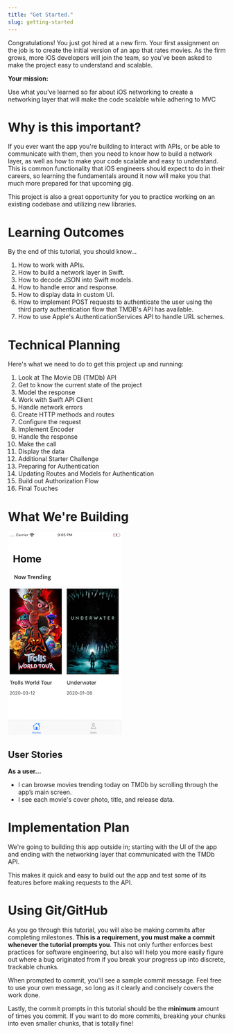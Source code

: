 ```yaml
---
title: "Get Started."
slug: getting-started
---
```


Congratulations! You just got hired at a new firm. Your first assignment on the job is to create the initial version of an app that rates movies. As the firm grows, more iOS developers will join the team, so you've been asked to make the project easy to understand and scalable.

**Your mission:**

Use what you’ve learned so far about iOS networking to create a networking layer that will make the code scalable while adhering to MVC


# Why is this important?

If you ever want the app you're building to interact with APIs, or be able to communicate with them, then you need to know how to build a network layer, as well as how to make your code scalable and easy to understand. This is common functionality that iOS engineers should expect to do in their careers, so learning the fundamentals around it now will make you that much more prepared for that upcoming gig.

This project is also a great opportunity for you to practice working on an existing codebase and utilizing new libraries. 

# Learning Outcomes

By the end of this tutorial, you should know...

1. How to work with APIs.
1. How to build a network layer in Swift.
1. How to decode JSON into Swift models.
1. How to handle error and response.
1. How to display data in custom UI.
1. How to implement POST requests to authenticate the user using the third party authentication flow that TMDB's API has available.
1. How to use Apple's AuthenticationServices API to handle URL schemes.

# Technical Planning

Here's what we need to do to get this project up and running:

1. Look at The Movie DB (TMDb) API
1. Get to know the current state of the project
1. Model the response
1. Work with Swift API Client
1. Handle network errors
1. Create HTTP methods and routes
1. Configure the request
1. Implement Encoder
1. Handle the response
1. Make the call
1. Display the data 
1. Additional Starter Challenge
1. Preparing for Authentication
1. Updating Routes and Models for Authentication
1. Build out Authorization Flow
1. Final Touches

# What We're Building

![Preview final product](assets/00_final_product.png)

## User Stories

**As a user...**

- I can browse movies trending today on TMDb by scrolling through the app’s main screen.
- I see each movie's cover photo, title, and release data.

# Implementation Plan

We're going to building this app outside in; starting with the UI of the app and ending with the networking layer that communicated with the TMDb API.

This makes it quick and easy to build out the app and test some of its features before making requests to the API.

# Using Git/GitHub

As you go through this tutorial, you will also be making commits after completing milestones. **This is a requirement, you must make a commit whenever the tutorial prompts you**. This not only further enforces best practices for software engineering, but also will help you more easily figure out where a bug originated from if you break your progress up into discrete, trackable chunks.

When prompted to commit, you'll see a sample commit message. Feel free to use your own message, so long as it clearly and concisely covers the work done.

Lastly, the commit prompts in this tutorial should be the **minimum** amount of times you commit. If you want to do more commits, breaking your chunks into even smaller chunks, that is totally fine!
